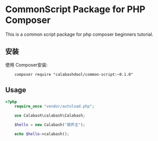 # CommonScript Package for PHP Composer #

This is a common script package for php composer beginners tutorial.
## 安装

使用 Composer安装:

```
    composer require "calabashdool/common-script:~0.1.0"
```

## Usage

```php
<?php
    require_once "vendor/autoload.php";

    use Calabash\calabash\Calabash;

    $hello = new Calabash("葫芦王");

    echo $hello->calabash();
```

